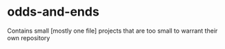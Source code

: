# odds-and-ends
Contains small [mostly one file] projects that are too small to warrant their own repository
